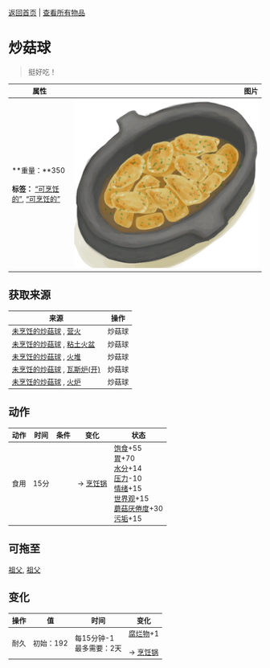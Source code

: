 [返回首页](index.md)   |  [查看所有物品](object.md)
# 炒菇球  
> 挺好吃！  
  
  属性  |   图片   
 ----  |  ----:   
 **重量：**350<br><br>**标签：**	[“可烹饪的”](tag_Cookable.md), [“可烹饪的”](tag_MealCookingpot.md)  |  ![](Sprite/FriedPuffballs.png)   
  
## 获取来源  
来源  |  操作  
----  |  ----  
[未烹饪的炒菇球](FriedPuffballsUncooked.md) , [营火](Campfire.md)  |  炒菇球  
[未烹饪的炒菇球](FriedPuffballsUncooked.md) , [粘土火盆](ClayFirePit.md)  |  炒菇球  
[未烹饪的炒菇球](FriedPuffballsUncooked.md) , [火堆](Fire.md)  |  炒菇球  
[未烹饪的炒菇球](FriedPuffballsUncooked.md) , [瓦斯炉(开)](GasCookerOn.md)  |  炒菇球  
[未烹饪的炒菇球](FriedPuffballsUncooked.md) , [火炉](Stove.md)  |  炒菇球  
## 动作  
动作  |  时间  |  条件  |  变化  |  状态  
----  |  ----  |  ----  |  ----  |  ----  
食用  |  15分  |    |  → [烹饪锅](CookingPot.md)<br>  |  [饱食](Satiation.md)+55<br>[胃](Stomach.md)+70<br>[水分](Hydration.md)+14<br>[压力](Stress.md)-10<br>[情绪](Morale.md)+15<br>[世界观](Structure.md)+15<br>[蘑菇<nobr>厌倦度</nobr>](SaturationMushrooms.md)+30<br>[污垢](Filth.md)+15  
## 可拖至  
[祖父](Grandfather.md), [祖父](GrandfatherHealthy.md)  
## 变化  
操作  |  值  |  时间  |  变化  
----  |  ----  |  ----  |  ----  
耐久  |  初始：192  |  每15分钟-1<br>最多需要：2天  |  [腐烂物](RottenRemains.md)+1 <br><br>→ [烹饪锅](CookingPot.md)  
